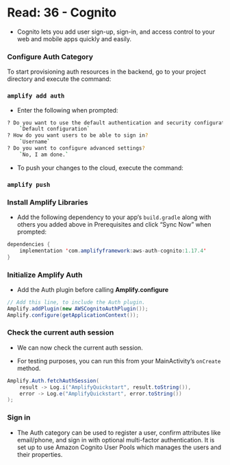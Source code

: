 
# Read: 36 - Cognito
- Cognito lets you add user sign-up, sign-in, and access control to your web and mobile apps quickly and easily.

### Configure Auth Category
To start provisioning auth resources in the backend, go to your project directory and execute the command:

###  `amplify add auth`

- Enter the following when prompted:

```bash
? Do you want to use the default authentication and security configuration?
    `Default configuration`
? How do you want users to be able to sign in?
    `Username`
? Do you want to configure advanced settings?
    `No, I am done.`
```

- To push your changes to the cloud, execute the command:

### `amplify push`

### Install Amplify Libraries

- Add the following dependency to your app‘s `build.gradle` along with others you added above in Prerequisites and click “Sync Now” when prompted:

```java
dependencies {
    implementation 'com.amplifyframework:aws-auth-cognito:1.17.4'
}
```

### Initialize Amplify Auth

- Add the Auth plugin before calling  **Amplify.configure**

```java
// Add this line, to include the Auth plugin.
Amplify.addPlugin(new AWSCognitoAuthPlugin());
Amplify.configure(getApplicationContext());
```

### Check the current auth session

- We can now check the current auth session.

- For testing purposes, you can run this from your MainActivity’s `onCreate` method.

```java
Amplify.Auth.fetchAuthSession(
    result -> Log.i("AmplifyQuickstart", result.toString()),
    error -> Log.e("AmplifyQuickstart", error.toString())
);
```
### Sign in

- The Auth category can be used to register a user, confirm attributes like email/phone, and sign in with optional multi-factor authentication. It is set up to use Amazon Cognito User Pools which manages the users and their properties.

